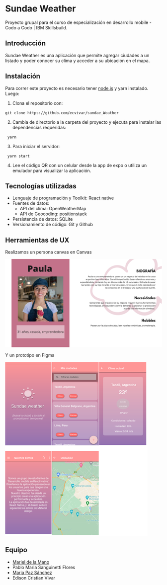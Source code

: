 # Sundae Weather
Proyecto grupal para el curso de especialización en desarrollo mobile - Codo a Codo | IBM Skillsbuild.

## Introducción
Sundae Weather es una aplicación que permite agregar ciudades a un listado y poder conocer su clima y acceder a su ubicación en el mapa.

## Instalación
Para correr este proyecto es necesario tener [node.js] y yarn instalado. 
Luego: 
1. Clona el repositorio con:
~~~
git clone https://github.com/ecvivar/sundae_Weather
~~~

2. Cambia de directorio a la carpeta del proyecto y ejecuta para instalar las dependencias requeridas:
~~~
 yarn
~~~

3. Para iniciar el servidor:
~~~
 yarn start
~~~

4. Lee el código QR con un celular desde la app de expo o utiliza un emulador para visualizar la aplicación.

## Tecnologías utilizadas
- Lenguaje de programación y Toolkit: React native
- Fuentes de datos: 
    - API del clima: OpenWeatherMap
    - API de Geocoding: positionstack
- Persistencia de datos: SQLite
- Versionamiento de código: Git y Github

## Herramientas de UX
Realizamos un persona canvas en Canvas

![persona canvas](/app/assets/Persona_Canva_Paula.png)

Y un prototipo en Figma

![persona canvas](/app/assets/prototipo.png)

## Equipo
- [Mariel de la Mano]
- Pablo Maria Sanguinetti Flores
- [Maria Paz Sánchez]
- Edison Cristian Vivar






[node.js]: <http://nodejs.org>
[Mariel de la Mano]: <https://github.com/leiram8>
[Maria Paz Sánchez]: <https://www.linkedin.com/in/mpazsanchez>